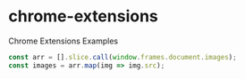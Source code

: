 # chrome-extensions

Chrome Extensions Examples

```javascript
const arr = [].slice.call(window.frames.document.images);
const images = arr.map(img => img.src);
```
